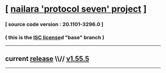 
# [ [nailara 'protocol seven' project](http://src.nailara.net/) ]

### [ source code version : 20.1101-3296.0 ]

### ( this is the [ISC license](license)d "base" branch )
---
## current [release](https://github.com/anotherlink/nailara/releases) \\\\// [v1.55.5](https://github.com/anotherlink/nailara/releases/tag/v1.55.5)
---
